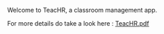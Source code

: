 Welcome to TeacHR, a classroom management app.

For more details do take a look here : [TeacHR.pdf](https://github.com/Jawad280/teac-hr-fs/files/13194351/TeacHR.pdf)
